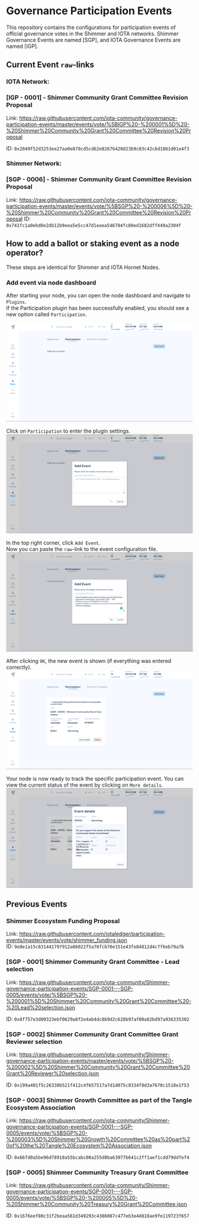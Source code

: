 # Governance Participation Events

This repository contains the configurations for participation events of official governance votes in the Shimmer and IOTA networks.
Shimmer Governance Events are named [SGP], and IOTA Governance Events are named [IGP].

## Current Event `raw`-links

### IOTA Network:

### [IGP - 0001] - Shimmer Community Grant Committee Revision Proposal

Link: https://raw.githubusercontent.com/iota-community/governance-participation-events/master/events/vote/%5BIGP%20-%200001%5D%20-%20Shimmer%20Community%20Grant%20Committee%20Revision%20Proposal

ID: `0x2049f52d3253ee27aa0e870cd5cd62e82676420d23b9c03c42c6d1861d01e4f3`

### Shimmer Network:

### [SGP - 0006] - Shimmer Community Grant Committee Revision Proposal

Link: https://raw.githubusercontent.com/iota-community/governance-participation-events/master/events/vote/%5BSGP%20-%200006%5D%20-%20Shimmer%20Community%20Grant%20Committee%20Revision%20Proposal
ID: `0x741fc1a0ebd0e2db12b9eea5e5cc47d1eaea546784fc80ed1682dff449a2304f`

## How to add a ballot or staking event as a node operator?

These steps are identical for Shimmer and IOTA Hornet Nodes.

### Add event via node dashboard

After starting your node, you can open the node dashboard and navigate to `Plugins`.<br>
If the Participation plugin has been successfully enabled, you should see a new option called `Participation`.

![](./resources/hornet_1_light.png)

Click on `Participation` to enter the plugin settings.
![](/resources/hornet_2_light.png)

In the top right corner, click `Add Event`.<br>
Now you can paste the `raw`-link to the event configuration file.
![](/resources/hornet_3_light.png)

After clicking `OK`, the new event is shown (if everything was entered correctly).
![](/resources/hornet_4_light.png)

Your node is now ready to track the specific participation event. You can view the current status of the event by clicking on `More details`.
![](/resources/hornet_5_light.png)


## Previous Events

### Shimmer Ecosystem Funding Proposal

Link: https://raw.githubusercontent.com/iotaledger/participation-events/master/events/vote/shimmer_funding.json<br>
ID: `9e8e1a15c831441797912a86022f5a78fcb70e151e43fe84812d4c7f6eb79a7b`

### [SGP - 0001] Shimmer Community Grant Committee - Lead selection

Link: https://raw.githubusercontent.com/iota-community/Shimmer-governance-participation-events/SGP-0001---SGP-0005/events/vote/%5BSGP%20-%200001%5D%20Shimmer%20Community%20Grant%20Committee%20-%20Lead%20selection.json

ID: `0x8f757e3d09323ebf0629a8f2e4ab4dc8b9d2c628b97af00a82bd97a936335302`

### [SGP - 0002] Shimmer Community Grant Committee Grant Reviewer selection

Link: https://raw.githubusercontent.com/iota-community/Shimmer-governance-participation-events/master/events/vote/%5BSGP%20-%200002%5D%20Shimmer%20Community%20Grant%20Committee%20Grant%20Reviewer%20selection.json

ID: `0x199a401f5c26330b521f412c4f657517a7d1d075c0334f8d3a7670c1510e1f53`

### [SGP - 0003] Shimmer Growth Committee as part of the Tangle Ecosystem Association

Link: https://raw.githubusercontent.com/iota-community/Shimmer-governance-participation-events/SGP-0001---SGP-0005/events/vote/%5BSGP%20-%200003%5D%20Shimmer%20Growth%20Committee%20as%20part%20of%20the%20Tangle%20Ecosystem%20Association.json

ID: `0x66fd0a5be96d78918a55bcabc08a255d8ba63977b641c2ff1aef1cdd79ddfef4`

### [SGP - 0005] Shimmer Community Treasury Grant Committee

Link: https://raw.githubusercontent.com/iota-community/Shimmer-governance-participation-events/SGP-0001---SGP-0005/events/vote/%5BSGP%20-%200005%5D%20-%20Shimmer%20Community%20Treasury%20Grant%20Committee.json

ID: `0x1676eef80c31f2beaa561d349293c4386087c477eb3e4d818ae9fe119723f657`
